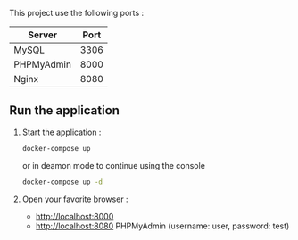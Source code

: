 This project use the following ports :

| Server     | Port |
|------------|------|
| MySQL      | 3306 |
| PHPMyAdmin | 8000 |
| Nginx      | 8080 |

## Run the application

1. Start the application :

    ```sh
    docker-compose up
    ```

    or in deamon mode to continue using the console

    ```sh
    docker-compose up -d
    ```

2. Open your favorite browser :

    * [http://localhost:8000](http://localhost:8080/)
    * [http://localhost:8080](http://localhost:8000/) PHPMyAdmin (username: user, password: test)